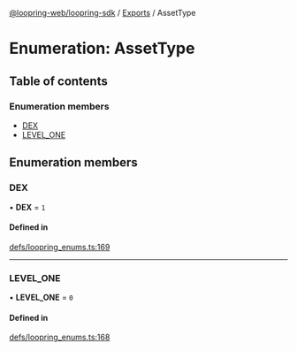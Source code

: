 [@loopring-web/loopring-sdk](../README.md) / [Exports](../modules.md) / AssetType

# Enumeration: AssetType

## Table of contents

### Enumeration members

- [DEX](AssetType.md#dex)
- [LEVEL\_ONE](AssetType.md#level_one)

## Enumeration members

### DEX

• **DEX** = `1`

#### Defined in

[defs/loopring_enums.ts:169](https://github.com/Loopring/loopring_sdk/blob/b7df545/src/defs/loopring_enums.ts#L169)

___

### LEVEL\_ONE

• **LEVEL\_ONE** = `0`

#### Defined in

[defs/loopring_enums.ts:168](https://github.com/Loopring/loopring_sdk/blob/b7df545/src/defs/loopring_enums.ts#L168)
